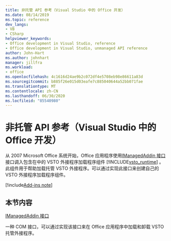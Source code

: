 ```yaml
---
title: 非托管 API 参考（Visual Studio 中的 Office 开发）
ms.date: 08/14/2019
ms.topic: reference
dev_langs:
- VB
- CSharp
helpviewer_keywords:
- Office development in Visual Studio, reference
- Office development in Visual Studio, unmanaged API reference
author: John-Hart
ms.author: johnhart
manager: jillfra
ms.workload:
- office
ms.openlocfilehash: 4c1616d24ae9b2c072df4e5708eb98e86611a83d
ms.sourcegitcommit: b885f26e015d03eafe7c885040644a52bb071fae
ms.translationtype: MT
ms.contentlocale: zh-CN
ms.lasthandoff: 06/30/2020
ms.locfileid: "85540980"
---
```

# <a name="unmanaged-api-reference-office-development-in-visual-studio"></a>非托管 API 参考（Visual Studio 中的 Office 开发）

从 2007 Microsoft Office 系统开始，Office 应用程序使用[IManagedAddin 接口](../vsto/imanagedaddin-interface.md)接口调入包含在中的 VSTO 外接程序加载程序组件 [!INCLUDE[vsto_runtime](../vsto/includes/vsto-runtime-md.md)] 。 此组件用于帮助加载托管 VSTO 外接程序。可以通过实现此接口来创建自己的 VSTO 外接程序加载程序组件。

[!include[Add-ins note](includes/addinsnote.md)]

## <a name="in-this-section"></a>本节内容

[IManagedAddin 接口](../vsto/imanagedaddin-interface.md)

一种 COM 接口，可以通过实现该接口来在 Office 应用程序中加载和卸载 VSTO 托管外接程序。
